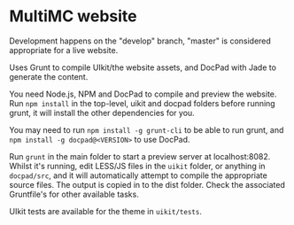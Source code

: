 # MultiMC website

Development happens on the "develop" branch, "master" is considered appropriate for a live website.

Uses Grunt to compile UIkit/the website assets, and DocPad with Jade to generate the content.

You need Node.js, NPM and DocPad to compile and preview the website. Run `npm install` in the top-level, uikit and docpad folders before running grunt, it will install the other dependencies for you.

You may need to run `npm install -g grunt-cli` to be able to run grunt, and `npm install -g docpad@<VERSION>` to use DocPad.

Run `grunt` in the main folder to start a preview server at localhost:8082. Whilst it's running, edit LESS/JS files in the `uikit` folder, or anything in `docpad/src`, and it will automatically attempt to compile the appropriate source files. The output is copied in to the dist folder. Check the associated Gruntfile's for other available tasks.

UIkit tests are available for the theme in `uikit/tests`.
